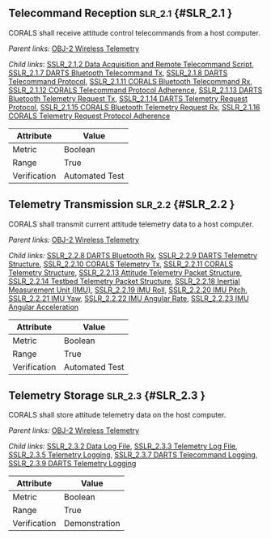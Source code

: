 ## Telecommand Reception <small>SLR_2.1</small> {#SLR_2.1 }

CORALS shall receive attitude control telecommands from a host computer.

*Parent links:* [OBJ-2 Wireless Telemetry](OBJ.html#OBJ-2)

*Child links:* [SSLR_2.1.2 Data Acquisition and Remote Telecommand Script](SSLR_2.1.html#SSLR_2.1.2), [SSLR_2.1.7 DARTS Bluetooth Telecommand Tx](SSLR_2.1.html#SSLR_2.1.7), [SSLR_2.1.8 DARTS Telecommand Protocol](SSLR_2.1.html#SSLR_2.1.8), [SSLR_2.1.11 CORALS Bluetooth Telecommand Rx](SSLR_2.1.html#SSLR_2.1.11), [SSLR_2.1.12 CORALS Telecommand Protocol Adherence](SSLR_2.1.html#SSLR_2.1.12), [SSLR_2.1.13 DARTS Bluetooth Telemetry Request Tx](SSLR_2.1.html#SSLR_2.1.13), [SSLR_2.1.14 DARTS Telemetry Request Protocol](SSLR_2.1.html#SSLR_2.1.14), [SSLR_2.1.15 CORALS Bluetooth Telemetry Request Rx](SSLR_2.1.html#SSLR_2.1.15), [SSLR_2.1.16 CORALS Telemetry Request Protocol Adherence](SSLR_2.1.html#SSLR_2.1.16)

| Attribute | Value |
| --------- | ----- |
| Metric | Boolean |
| Range | True |
| Verification | Automated Test |


## Telemetry Transmission <small>SLR_2.2</small> {#SLR_2.2 }

CORALS shall transmit current attitude telemetry data to a host computer.

*Parent links:* [OBJ-2 Wireless Telemetry](OBJ.html#OBJ-2)

*Child links:* [SSLR_2.2.8 DARTS Bluetooth Rx](SSLR_2.2.html#SSLR_2.2.8), [SSLR_2.2.9 DARTS Telemetry Structure](SSLR_2.2.html#SSLR_2.2.9), [SSLR_2.2.10 CORALS Telemetry Tx](SSLR_2.2.html#SSLR_2.2.10), [SSLR_2.2.11 CORALS Telemetry Structure](SSLR_2.2.html#SSLR_2.2.11), [SSLR_2.2.13 Attitude Telemetry Packet Structure](SSLR_2.2.html#SSLR_2.2.13), [SSLR_2.2.14 Testbed Telemetry Packet Structure](SSLR_2.2.html#SSLR_2.2.14), [SSLR_2.2.18 Inertial Measurement Unit (IMU)](SSLR_2.2.html#SSLR_2.2.18), [SSLR_2.2.19 IMU Roll](SSLR_2.2.html#SSLR_2.2.19), [SSLR_2.2.20 IMU Pitch](SSLR_2.2.html#SSLR_2.2.20), [SSLR_2.2.21 IMU Yaw](SSLR_2.2.html#SSLR_2.2.21), [SSLR_2.2.22 IMU Angular Rate](SSLR_2.2.html#SSLR_2.2.22), [SSLR_2.2.23 IMU Angular Acceleration](SSLR_2.2.html#SSLR_2.2.23)

| Attribute | Value |
| --------- | ----- |
| Metric | Boolean |
| Range | True |
| Verification | Automated Test |


## Telemetry Storage <small>SLR_2.3</small> {#SLR_2.3 }

CORALS shall store attitude telemetry data on the host computer.

*Parent links:* [OBJ-2 Wireless Telemetry](OBJ.html#OBJ-2)

*Child links:* [SSLR_2.3.2 Data Log File](SSLR_2.3.html#SSLR_2.3.2), [SSLR_2.3.3 Telemetry Log File](SSLR_2.3.html#SSLR_2.3.3), [SSLR_2.3.5 Telemetry Logging](SSLR_2.3.html#SSLR_2.3.5), [SSLR_2.3.7 DARTS Telecommand Logging](SSLR_2.3.html#SSLR_2.3.7), [SSLR_2.3.9 DARTS Telemetry Logging](SSLR_2.3.html#SSLR_2.3.9)

| Attribute | Value |
| --------- | ----- |
| Metric | Boolean |
| Range | True |
| Verification | Demonstration |



